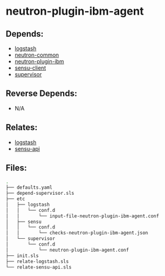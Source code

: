 # neutron-plugin-ibm-agent

## Depends:

  -  [logstash](/salt/logstash)
  -  [neutron-common](/salt/neutron-common)
  -  [neutron-plugin-ibm](/salt/neutron-plugin-ibm)
  -  [sensu-client](/salt/sensu-client)
  -  [supervisor](/salt/supervisor)

## Reverse Depends:

  -  N/A

## Relates:

  -  [logstash](/salt/logstash)
  -  [sensu-api](/salt/sensu-api)

## Files:

```bash
.
├── defaults.yaml
├── depend-supervisor.sls
├── etc
│   ├── logstash
│   │   └── conf.d
│   │       └── input-file-neutron-plugin-ibm-agent.conf
│   ├── sensu
│   │   └── conf.d
│   │       └── checks-neutron-plugin-ibm-agent.json
│   └── supervisor
│       └── conf.d
│           └── neutron-plugin-ibm-agent.conf
├── init.sls
├── relate-logstash.sls
└── relate-sensu-api.sls
```
